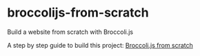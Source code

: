 # broccolijs-from-scratch

Build a website from scratch with Broccoli.js

A step by step guide to build this project: [Broccoli.js from scratch](http://givan.se/broccolijs-from-scratch)
